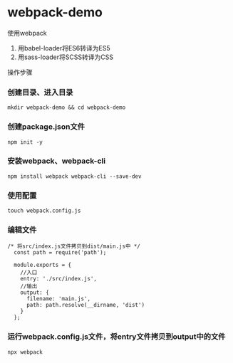 # webpack-demo

 使用webpack
 1. 用babel-loader将ES6转译为ES5
 2. 用sass-loader将SCSS转译为CSS


 操作步骤

 ###   创建目录、进入目录

 ` mkdir webpack-demo && cd webpack-demo `

 ###   创建package.json文件

 ` npm init -y `

 ###   安装webpack、webpack-cli

 ` npm install webpack webpack-cli --save-dev `

 ###   使用配置

 ` touch webpack.config.js `

 ###   编辑文件

```
/* 将src/index.js文件拷贝到dist/main.js中 */
  const path = require('path');

  module.exports = {
    //入口
    entry: './src/index.js',
    //输出
    output: {
      filename: 'main.js',
      path: path.resolve(__dirname, 'dist')
    }
  };
```

 ###   运行webpack.config.js文件，将entry文件拷贝到output中的文件

 ` npx webpack `


